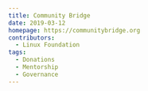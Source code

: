 ```yaml
---
title: Community Bridge
date: 2019-03-12
homepage: https://communitybridge.org
contributors:
  - Linux Foundation
tags:
  - Donations
  - Mentorship
  - Governance
---
```

